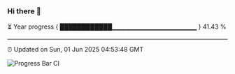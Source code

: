 ### Hi there 👋

⏳ Year progress { ████████████▁▁▁▁▁▁▁▁▁▁▁▁▁▁▁▁▁▁ } 41.43 %

---

⏰ Updated on Sun, 01 Jun 2025 04:53:48 GMT

![Progress Bar CI](https://github.com/IshwaranRudhara/GIT-ACTION/workflows/Progress%20Bar%20CI/badge.svg)
